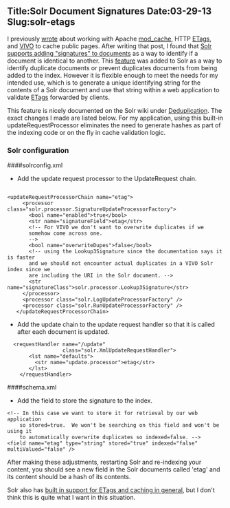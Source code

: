 Title:Solr Document Signatures
Date:03-29-13
Slug:solr-etags
----

I previously [wrote](http://lawlesst.github.com/notebook/vivo-caching.html) about working with Apache [mod_cache](http://httpd.apache.org/docs/2.2/caching.html), HTTP [ETags](http://en.wikipedia.org/wiki/HTTP_ETag), and [VIVO](http://www.vivoweb.org/) to cache public pages.  After writing that post, I found that [Solr supports adding "signatures" to documents](http://wiki.apache.org/solr/Deduplication) as a way to identify if a document is identical to another.  This [feature](http://wiki.apache.org/solr/Deduplication) was added to Solr as a way to identify duplicate documents or prevent duplicates documents from being added to the index.  However it is flexible enough to meet the needs for my intended use, which is to generate a unique identifying string for the contents of a Solr document and use that string within a web application to validate [ETags](http://en.wikipedia.org/wiki/HTTP_ETag) forwarded by clients.  

This feature is nicely documented on the Solr wiki under [Deduplication](http://wiki.apache.org/solr/Deduplication).  The exact changes I made are listed below.  For my application, using this built-in updateRequestProcessor eliminates the need to generate hashes as part of the indexing code or on the fly in cache validation logic.  

### Solr configuration 

####solrconfig.xml

 * Add the update request processor to the UpdateRequest chain.

~~~~~{.xml}

<updateRequestProcessorChain name="etag">
     <processor class="solr.processor.SignatureUpdateProcessorFactory">
       <bool name="enabled">true</bool>
       <str name="signatureField">etag</str>
       <!-- For VIVO we don't want to overwrite duplicates if we 
       somehow come across one.
       -->
       <bool name="overwriteDupes">false</bool>
       <!-- using the Lookup3Signature since the documentation says it is faster
       and we should not encounter actual duplicates in a VIVO Solr index since we
       are including the URI in the Solr document. -->
       <str name="signatureClass">solr.processor.Lookup3Signature</str>
     </processor>
     <processor class="solr.LogUpdateProcessorFactory" />
     <processor class="solr.RunUpdateProcessorFactory" />
   </updateRequestProcessorChain>

~~~~~

  * Add the update chain to the update request handler so that it is called after each document is updated.  

~~~~~{.xml}
  <requestHandler name="/update" 
                  class="solr.XmlUpdateRequestHandler">
       <lst name="defaults">
         <str name="update.processor">etag</str>
       </lst>
    </requestHandler>

~~~~~

####schema.xml

* Add the field to store the signature to the index.

~~~~~{.xml}
<!-- In this case we want to store it for retrieval by our web application 
    so stored=true.  We won't be searching on this field and won't be using it
    to automatically overwrite duplicates so indexed=false. -->
<field name="etag" type="string" stored="true" indexed="false" multiValued="false" />

~~~~~

After making these adjustments, restarting Solr and re-indexing your content, you should see a new field in the Solr documents called 'etag' and its content should be a hash of its contents.  

Solr also has [built in support for ETags and caching in general](http://wiki.apache.org/solr/SolrAndHTTPCaches), but I don't think this is quite what I want in this situation.  
